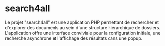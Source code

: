 # search4all
Le projet "search4all" est une application PHP permettant de rechercher et d'explorer des documents au sein d'une structure hiérarchique de dossiers. L'application offre une interface conviviale pour la configuration initiale, une recherche asynchrone et l'affichage des résultats dans une popup.
